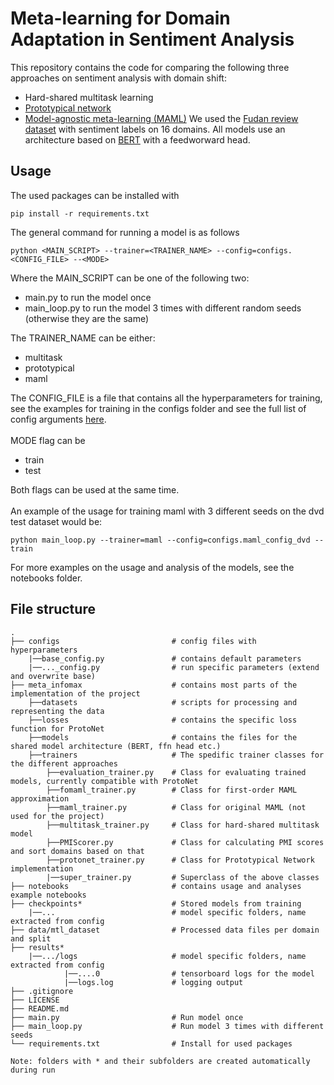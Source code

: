# Meta-learning for Domain Adaptation in Sentiment Analysis

This repository contains the code for comparing the following three approaches on sentiment analysis with domain shift: 
* Hard-shared multitask learning
* [Prototypical network](https://arxiv.org/abs/1703.05175)
* [Model-agnostic meta-learning (MAML)](https://arxiv.org/abs/1703.03400)
We used the [Fudan review dataset](https://github.com/FrankWork/fudan_mtl_reviews) with sentiment labels on 16 domains.
All models use an architecture based on [BERT](https://arxiv.org/abs/1810.04805) with a feedworward head.

## Usage
The used packages can be installed with
```
pip install -r requirements.txt
```
The general command for running a model is as follows
```
python <MAIN_SCRIPT> --trainer=<TRAINER_NAME> --config=configs.<CONFIG_FILE> --<MODE>
```
Where the MAIN_SCRIPT can be one of the following two:
* main.py to run the model once
* main_loop.py to run the model 3 times with different random seeds (otherwise they are the same)
<!-- end of the list -->
The TRAINER_NAME can be either:
* multitask
* prototypical
* maml
<!-- end of the list -->
The CONFIG_FILE is a file that contains all the hyperparameters for training, see the examples for training in the configs folder and see the full list of config arguments [here](google.com).\
\
MODE flag can be
* train
* test
<!-- end of the list -->
Both flags can be used at the same time.\
\
An example of the usage for training maml with 3 different seeds on the dvd test dataset would be:
```
python main_loop.py --trainer=maml --config=configs.maml_config_dvd --train
```
For more examples on the usage and analysis of the models, see the notebooks folder.
## File structure

    .
    ├── configs                         # config files with hyperparameters
        |──base_config.py               # contains default parameters
        |──..._config.py                # run specific parameters (extend and overwrite base)
    ├── meta_infomax                    # contains most parts of the implementation of the project
        ├──datasets                     # scripts for processing and representing the data
        ├──losses                       # contains the specific loss function for ProtoNet
        ├──models                       # contains the files for the shared model architecture (BERT, ffn head etc.)
        ├──trainers                     # The spedific trainer classes for the different approaches
            ├──evaluation_trainer.py    # Class for evaluating trained models, currently compatible with ProtoNet
            ├──fomaml_trainer.py        # Class for first-order MAML approximation
            ├──maml_trainer.py          # Class for original MAML (not used for the project)
            ├──multitask_trainer.py     # Class for hard-shared multitask model
            ├──PMIScorer.py             # Class for calculating PMI scores and sort domains based on that
            ├──protonet_trainer.py      # Class for Prototypical Network implementation
            |──super_trainer.py         # Superclass of the above classes
    ├── notebooks                       # contains usage and analyses example notebooks
    ├── checkpoints*                    # Stored models from training
        |──...                          # model specific folders, name extracted from config
    ├── data/mtl_dataset                # Processed data files per domain and split
    ├── results*
        |──.../logs                     # model specific folders, name extracted from config
                |──....0                # tensorboard logs for the model
                |──logs.log             # logging output
    ├── .gitignore                  
    ├── LICENSE
    ├── README.md
    ├── main.py                         # Run model once
    ├── main_loop.py                    # Run model 3 times with different seeds
    └── requirements.txt                # Install for used packages

    Note: folders with * and their subfolders are created automatically during run
